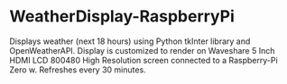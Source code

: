 # WeatherDisplay-RaspberryPi

Displays weather (next 18 hours) using Python tkInter library and OpenWeatherAPI. Display is customized to render on Waveshare 5 Inch HDMI LCD 800480 High Resolution screen connected to a Raspberry-Pi Zero w. Refreshes every 30 minutes. 
